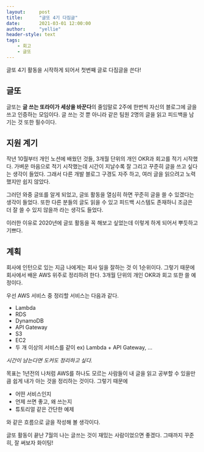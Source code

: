 ```yaml
---
layout:     post
title:      "글또 4기 다짐글"
date:       2021-03-01 12:00:00
author:     "yellie"
header-style: text
tags:
    - 회고
    - 글또
---
```


글또 4기 활동을 시작하게 되어서 첫번째 글로 다짐글을 쓴다!

## 글또
글또는 **글 쓰는 또라이가 세상을 바꾼다**의 줄임말로 2주에 한번씩 자신의 블로그에 글을 쓰고 인증하는 모임이다. 글 쓰는 것 뿐 아니라 같은 팀원 2명의 글을 읽고 피드백을 남기는 것 또한 필수이다.

## 지원 계기
작년 10월부터 개인 노션에 배웠던 것들, 3개월 단위의 개인 OKR과 회고를 적기 시작했다. 가벼운 마음으로 적기 시작했는데 시간이 지날수록 잘 그리고 꾸준히 글을 쓰고 싶다는 생각이 들었다. 
그래서 다른 개발 블로그 구경도 자주 하고, 여러 글을 읽으려고 노력했지만 쉽지 않았다.

그러던 와중 글또를 알게 되었고, 글또 활동을 열심히 하면 꾸준히 글을 쓸 수 있겠다는 생각이 들었다. 또한 다른 분들의 글도 읽을 수 있고 피드백 시스템도 존재하니 조금은 더 잘 쓸 수 있지 않을까 라는 생각도 들었다.

이러한 이유로 2020년에 글또 활동을 꼭 해보고 싶었는데 이렇게 하게 되어서 뿌듯하고 기쁘다.

## 계획
회사에 인턴으로 있는 지금 나에게는 회사 일을 잘하는 것 이 1순위이다. 그렇기 때문에 회사에서 배운 AWS 위주로 정리하려 한다. 3개월 단위의 개인 OKR과 회고 또한 쓸 예정이다.

우선 AWS 서비스 중 정리할 서비스는 다음과 같다.
- Lambda
- RDS
- DynamoDB
- API Gateway
- S3
- EC2
- 두 개 이상의 서비스를 같이 ex) Lambda + API Gateway, …

*시간이 남는다면 도커도 정리하고 싶다.*

목표는 1년전의 나처럼 AWS를 하나도 모르는 사람들이 내 글을 읽고 공부할 수 있을만큼 쉽게 내가 아는 것을 정리하는 것이다. 그렇기 때문에

- 어떤 서비스인지
- 언제 쓰면 좋고, 왜 쓰는지
- 튜토리얼 같은 간단한 예제

와 같은 흐름으로 글을 작성해 볼 생각이다.

글또 활동이 끝난 7월의 나는 글쓰는 것이 재밌는 사람이었으면 좋겠다. 그때까지 꾸준히, 잘 써보자 화이팅!
